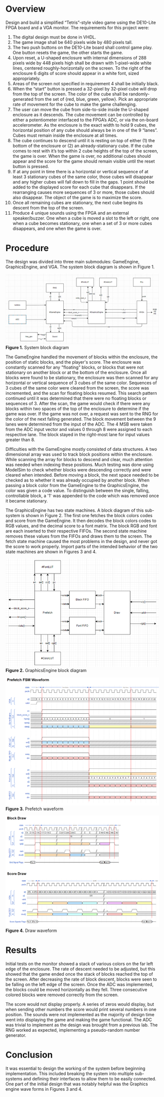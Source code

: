 # Overview

Design and build a simplified “Tetris”-style video game using the DE10-Lite FPGA board and a VGA monitor.
The requirements for this project were:
1. The digital design must be done in VHDL.
2. The game image shall be 640 pixels wide by 480 pixels tall.
3. The two push buttons on the DE10-Lite board shall control game play. One button resets the game, the other starts the game.
4. Upon reset, a U-shaped enclosure with internal dimensions of 288 pixels wide by 448 pixels high shall be drawn with 1-pixel-wide white lines, 
centered roughly-horizontally on the screen. To the right of the enclosure 6 digits of score should appear in a white font, sized appropriately.
5. Areas of the screen not specified in requirement 4 shall be initially black.
6. When the “start” button is pressed a 32-pixel by 32-pixel cube will drop from the top of the screen. The color of the cube shall be randomly-generated 
from the set of {red, blue, green, yellow}. Pick an appropriate rate of movement for the cube to make the game challenging.
7. The user can move the cube from side-to-side inside the U-shaped enclosure as it descends. The cube movement can be controlled by either a potentiometer 
interfaced to the FPGA’s ADC, or via the on-board accelerometer. As the enclosure is the exact width to hold 9 cubes, the horizontal position of any cube 
should always be in one of the 9 “lanes”. Cubes must remain inside the enclosure at all times.
8. The cube continues to descend until it is resting on top of either (1) the bottom of the enclosure or (2) an already-stationary cube. If the cube comes 
to rest with it’s top within 2 cube heights of the top of the screen, the game is over. When the game is over, no additional cubes should appear and the 
score for the game should remain visible until the reset button is pressed.
9. If at any point in time there is a horizontal or vertical sequence of at least 3 stationary cubes of the same color, those cubes will disappear and any 
higher cubes will fall down to fill in the gaps. 1 point should be added to the displayed score for each cube that disappears. If the rearranging causes more 
sequences of 3 or more, those cubes should also disappear. The object of the game is to maximize the score.
10. Once all remaining cubes are stationary, the next cube begins its descent from the top of the screen.
11. Produce 4 unique sounds using the FPGA and an external speaker/buzzer. One when a cube is moved a slot to the left or right, one when a cube
becomes stationary, one when a set of 3 or more cubes disappears, and one when the game is over.

# Procedure

The design was divided into three main submodules: GameEngine, GraphicsEngine, and VGA.
The system block diagram is shown in Figure 1.

![System block Diagram](docs/BlockDiagram.png)
**Figure 1.** System block diagram

The GameEngine handled the movement of blocks within the enclosure, the position of static blocks, and the player's score.
The enclosure was constantly scanned for any "floating" blocks, or blocks that were not stationary on another block or at the bottom of the enclosure.
Once all blocks were found to be stationary, the enclosure was then scanned for any horizontal or vertical sequence of 3 cubes of the same color.
Sequences of 3 cubes of the same color were cleared from the screen, the score was incremented, and the scan for floating blocks resumed.
This search pattern continued until it was determined that there were no floating blocks or sequences of 3.
After the scan, the game would check if there were any blocks within two spaces of the top of the enclosure to determine if the game was over.
If the game was not over, a request was sent to the RNG for the color of the next falling generated.
The block movement between the 9 lanes were determined from the input of the ADC.
The 4 MSB were taken from the ADC input vector and values 0 through 8 were assigned to each respective lane. 
The block stayed in the right-most lane for input values greater than 8.

Difficulties with the GameEngine mostly consisted of data structures.
A two dimensional array was used to track block positions within the enclosure. 
While scanning the array for blocks to descend and clear, much attention was needed when indexing these positions.
Much testing was done using ModelSim to check whether blocks were descending correctly and were cleared when intended.
Before moving a block, the next space needed to be checked as to whether it was already occupied by another block.
When passing a block color from the GameEngine to the GraphicsEngine, the color was given a code value.
To distinguish between the single, falling, controllable block, a '1' was appended to the code which was removed once it became stationary.

The GraphicsEngine has two state machines.
A block diagram of this sub-system is shown in Figure 2.
The first one fetches the block colors codes and score from the GameEngine.
It then decodes the block colors codes to RGB values, and the decimal score to a font matrix.
The block RGB and font are each inserted to their respective FIFOs.
The second state machine removes these values from the FIFOs and draws them to the screen.
The fetch state machine caused the most problems in the design, and never got the score to work properly.
Import parts of the intended behavior of the two state machines are shown in Figures 3 and 4.

![GraphicsEngine Block Diagram](docs/GraphicsEngine/GraphicsEngine_BlockDiagram.png)
**Figure 2.** GraphicsEngine block diagram

![Prefetch Waveform](docs/GraphicsEngine/prefetch_waveform.png)
**Figure 3.** Prefetch waveform

![Draw Waveform](docs/GraphicsEngine/draw_waveform.png)
**Figure 4.** Draw waveform


# Results

Initial tests on the monitor showed a stack of various colors on the far left edge of the enclosure.
The rate of descent needed to be adjusted, but this showed that the game ended once the stack of blocks reached the top of the screen.
After decreasing the rate of block descent, blocks were seen to be falling on the left edge of the screen.
Once the ADC was implemented, the blocks could be moved horizontally as they fell. 
Three consecutive colored blocks were removed correctly from the screen.

The score would not display properly.
A series of zeros would display, but when sending other numbers the score would print several numbers in one position.
The sounds were not implemented as the majority of design time went into displaying the game and making the game functional.
The ADC was trivial to implement as the design was brought from a previous lab.
The RNG worked as expected, implementing a pseudo-random number generator.

# Conclusion

It was essential to design the working of the system before beginning implementation.
This included breaking the system into multiple sub-systems and defining their interfaces to allow them to be easily connected.
One part of the initial design that was notably helpful was the Graphics engine wave forms in Figures 3 and 4.


